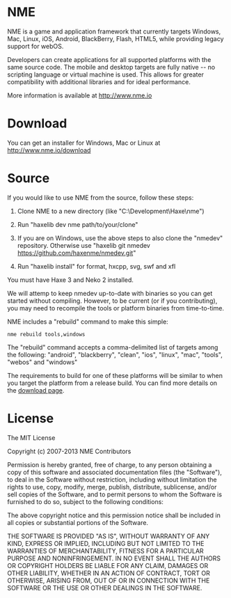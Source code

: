 NME
===

NME is a game and application framework that currently targets Windows, Mac, Linux, iOS, Android, BlackBerry, Flash, HTML5, while providing legacy support for webOS.

Developers can create applications for all supported platforms with the same source code. The mobile and desktop targets are fully native -- no scripting language or virtual machine is used. This allows for greater compatibility with additional libraries and for ideal performance.

More information is available at http://www.nme.io


Download
========

You can get an installer for Windows, Mac or Linux at http://www.nme.io/download


Source
======

If you would like to use NME from the source, follow these steps:

 1. Clone NME to a new directory (like "C:\Development\Haxe\nme")

 2. Run "haxelib dev nme path/to/your/clone"

 3. If you are on Windows, use the above steps to also clone the "nmedev" repository. Otherwise use "haxelib git nmedev https://github.com/haxenme/nmedev.git"

 4. Run "haxelib install" for format, hxcpp, svg, swf and xfl


You must have Haxe 3 and Neko 2 installed.

We will attemp to keep nmedev up-to-date with binaries so you can get started without compiling. However, to be current (or if you contributing), you may need to recompile the tools or platform binaries from time-to-time.

NME includes a "rebuild" command to make this simple:

	nme rebuild tools,windows


The "rebuild" command accepts a comma-delimited list of targets among the following: "android", "blackberry", "clean", "ios", "linux", "mac", "tools", "webos" and "windows"

The requirements to build for one of these platforms will be similar to when you target the platform from a release build. You can find more details on the [download page](http://www.nme.io/download).


License
=======

The MIT License

Copyright (c) 2007-2013 NME Contributors

Permission is hereby granted, free of charge, to any person obtaining a copy
of this software and associated documentation files (the "Software"), to deal
in the Software without restriction, including without limitation the rights
to use, copy, modify, merge, publish, distribute, sublicense, and/or sell
copies of the Software, and to permit persons to whom the Software is
furnished to do so, subject to the following conditions:

The above copyright notice and this permission notice shall be included in
all copies or substantial portions of the Software.

THE SOFTWARE IS PROVIDED "AS IS", WITHOUT WARRANTY OF ANY KIND, EXPRESS OR
IMPLIED, INCLUDING BUT NOT LIMITED TO THE WARRANTIES OF MERCHANTABILITY,
FITNESS FOR A PARTICULAR PURPOSE AND NONINFRINGEMENT. IN NO EVENT SHALL THE
AUTHORS OR COPYRIGHT HOLDERS BE LIABLE FOR ANY CLAIM, DAMAGES OR OTHER
LIABILITY, WHETHER IN AN ACTION OF CONTRACT, TORT OR OTHERWISE, ARISING FROM,
OUT OF OR IN CONNECTION WITH THE SOFTWARE OR THE USE OR OTHER DEALINGS IN
THE SOFTWARE.

